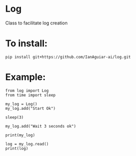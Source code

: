 # Log
Class to facilitate log creation

# To install:

```
pip install git+https://github.com/IanAguiar-ai/log.git
```

# Example:

```
from log import Log
from time import sleep

my_log = Log()
my_log.add("Start Ok")

sleep(3)

my_log.add("Wait 3 seconds ok")

print(my_log)

log = my_log.read()
print(log)
```
